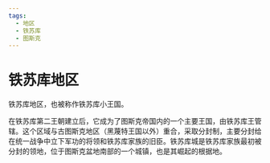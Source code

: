 ```yaml
---
tags:
  - 地区
  - 铁苏库
  - 图斯克
---
```

# 铁苏库地区

铁苏库地区，也被称作铁苏库小王国。

在铁苏库第二王朝建立后，它成为了图斯克帝国内的一个主要王国，由铁苏库王管辖。这个区域与古图斯克地区（黑蔑特王国以外）重合，采取分封制，主要分封给在统一战争中立下军功的将领和铁苏库家族的旧臣。铁苏库城是铁苏库家族最初被分封的领地，位于图斯克盆地南部的一个城镇，也是其崛起的根据地。